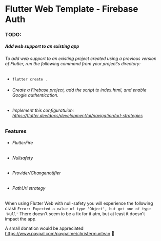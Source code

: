 # Flutter Web Template - Firebase Auth

### TODO:
##### Add web support to an existing app
###### To add web support to an existing project created using a previous version of Flutter, run the following command from your project’s directory:
- ```flutter create .```

- ###### Create a Firebase project, add the script to index.html, and enable Google authentication.
- ###### Implement this configuratuion: https://flutter.dev/docs/development/ui/navigation/url-strategies


### Features
- ###### FlutterFire
- ###### Nullsafety
- ###### Provider/Changenotifier
- ###### PathUrl strategy

When using Flutter Web with null-safety you will experience the following crash
```Error: Expected a value of type 'Object', but got one of type 'Null'```
There doesn't seem to be a fix for it atm, but at least it doesn't impact the app.

A small donation would be appreciated
https://www.paypal.com/paypalme/christermuntean 🙏
